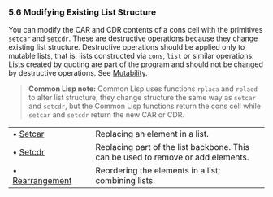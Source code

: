 

### 5.6 Modifying Existing List Structure

You can modify the CAR and CDR contents of a cons cell with the primitives `setcar` and `setcdr`. These are destructive operations because they change existing list structure. Destructive operations should be applied only to mutable lists, that is, lists constructed via `cons`, `list` or similar operations. Lists created by quoting are part of the program and should not be changed by destructive operations. See [Mutability](Mutability.html).

> **Common Lisp note:** Common Lisp uses functions `rplaca` and `rplacd` to alter list structure; they change structure the same way as `setcar` and `setcdr`, but the Common Lisp functions return the cons cell while `setcar` and `setcdr` return the new CAR or CDR.

|                                       |    |                                                                                  |
| :------------------------------------ | -- | :------------------------------------------------------------------------------- |
| • [Setcar](Setcar.html)               |    | Replacing an element in a list.                                                  |
| • [Setcdr](Setcdr.html)               |    | Replacing part of the list backbone. This can be used to remove or add elements. |
| • [Rearrangement](Rearrangement.html) |    | Reordering the elements in a list; combining lists.                              |
